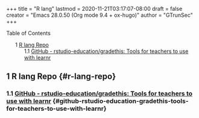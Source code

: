 +++
title = "R lang"
lastmod = 2020-11-21T03:17:07-08:00
draft = false
creator = "Emacs 28.0.50 (Org mode 9.4 + ox-hugo)"
author = "GTrunSec"
+++

<style>
  .ox-hugo-toc ul {
    list-style: none;
  }
</style>
<div class="ox-hugo-toc toc">
<div></div>

<div class="heading">Table of Contents</div>

- <span class="section-num">1</span> [R lang Repo](#r-lang-repo)
    - <span class="section-num">1.1</span> [GitHub - rstudio-education/gradethis: Tools for teachers to use with learnr](#github-rstudio-education-gradethis-tools-for-teachers-to-use-with-learnr)

</div>
<!--endtoc-->



## <span class="section-num">1</span> R lang Repo {#r-lang-repo}


### <span class="section-num">1.1</span> [GitHub - rstudio-education/gradethis: Tools for teachers to use with learnr](https://github.com/rstudio-education/gradethis) {#github-rstudio-education-gradethis-tools-for-teachers-to-use-with-learnr}
